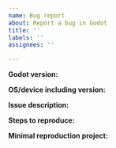 ```yaml
---
name: Bug report
about: Report a bug in Godot
title: ''
labels: ''
assignees: ''

---
```

<!-- Please search existing issues for potential duplicates before filing yours:
http://github.com/mehdigoom/ValjangEngine4.0.x/issues?q=is%3Aissue
-->

**Godot version:**
<!-- Specify commit hash if using non-official build. -->


**OS/device including version:**
<!-- Specify GPU model, drivers, and the backend (GLES2, GLES3, Vulkan) if graphics-related. -->


**Issue description:**
<!-- What happened, and what was expected. -->


**Steps to reproduce:**


**Minimal reproduction project:**
<!-- A small Godot project which reproduces the issue. Drag and drop a zip archive to upload it. -->
